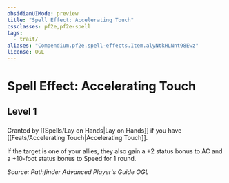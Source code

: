 ```yaml
---
obsidianUIMode: preview
title: "Spell Effect: Accelerating Touch"
cssclasses: pf2e,pf2e-spell
tags:
  - trait/
aliases: "Compendium.pf2e.spell-effects.Item.alyNtkHLNnt98Ewz"
license: OGL
---
```

# Spell Effect: Accelerating Touch
## Level 1
### 






Granted by [[Spells/Lay on Hands|Lay on Hands]] if you have [[Feats/Accelerating Touch|Accelerating Touch]].

If the target is one of your allies, they also gain a +2 status bonus to AC and a +10-foot status bonus to Speed for 1 round.

*Source: Pathfinder Advanced Player's Guide*
*OGL*